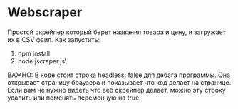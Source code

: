 # Webscraper

Простой скрейпер который берет названия товара и цену, и загружает их в CSV фаил.
Как запустить:
1. npm install
2. node jscraper.js\

ВАЖНО: В коде стоит строка headless: false для дебага программы. Она открывает страницу браузера и показывает что код делает на странице. Если вам не нужно видеть что веб скрейпер делает, можно эту строку удалить или поменять переменную на true.
